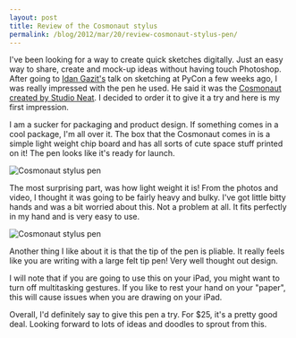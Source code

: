 ```yaml
---
layout: post
title: Review of the Cosmonaut stylus
permalink: /blog/2012/mar/20/review-cosmonaut-stylus-pen/
---
```


I've been looking for a way to create quick sketches digitally. Just an easy way to share, create and mock-up ideas without having touch Photoshop. After going to [Idan Gazit's](http://gazit.me/) talk on sketching at PyCon a few weeks ago, I was really impressed with the pen he used. He said it was the [Cosmonaut created by Studio Neat](http://www.studioneat.com/products/cosmonaut). I decided to order it to give it a try and here is my first impression.

I am a sucker for packaging and product design. If something comes in a cool package, I'm all over it. The box that the Cosmonaut comes in is a simple light weight chip board and has all sorts of cute space stuff printed on it! The pen looks like it's ready for launch.

![Cosmonaut stylus pen](/assets/images/cosmonaut1.jpg)

The most surprising part, was how light weight it is! From the photos and video, I thought it was going to be fairly heavy and bulky. I've got little bitty hands and was a bit worried about this. Not a problem at all. It fits perfectly in my hand and is very easy to use.

![Cosmonaut stylus pen](/assets/images/cosmonaut2.jpg)

Another thing I like about it is that the tip of the pen is pliable. It really feels like you are writing with a large felt tip pen! Very well thought out design.

I will note that if you are going to use this on your iPad, you might want to turn off multitasking gestures. If you like to rest your hand on your "paper", this will cause issues when you are drawing on your iPad.

Overall, I'd definitely say to give this pen a try. For $25, it's a pretty good deal. Looking forward to lots of ideas and doodles to sprout from this.
